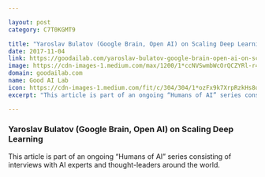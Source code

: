 ```yaml
---

layout: post
category: C7T0KGMT9

title: "Yaroslav Bulatov (Google Brain, Open AI) on Scaling Deep Learning"
date: 2017-11-04
link: https://goodailab.com/yaroslav-bulatov-google-brain-open-ai-on-scaling-deep-learning-ac16cecc07d2?source=rss------machine_learning-5
image: https://cdn-images-1.medium.com/max/1200/1*ccNVSwmbWcOrQCZYRl-r4w.jpeg
domain: goodailab.com
name: Good AI Lab
icon: https://cdn-images-1.medium.com/fit/c/304/304/1*ozFx9k7XrpRzkHs8o9MVqQ.jpeg
excerpt: "This article is part of an ongoing “Humans of AI” series consisting of interviews with AI experts and thought-leaders around the world."

---
```


### Yaroslav Bulatov (Google Brain, Open AI) on Scaling Deep Learning

This article is part of an ongoing “Humans of AI” series consisting of interviews with AI experts and thought-leaders around the world.